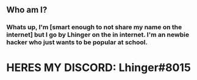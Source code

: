 
## Who am I?
  
     
### Whats up, I'm [smart enough to not share my name on the internet] but I go by Lhinger on the in internet. I'm an newbie hacker who just wants to be popular at school. 
    
# HERES MY DISCORD: Lhinger#8015 
    
